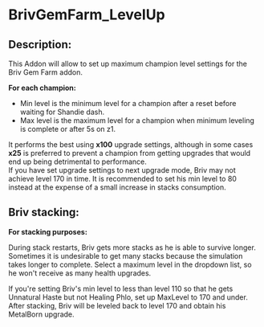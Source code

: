 # BrivGemFarm_LevelUp
## Description:
This Addon will allow to set up maximum champion level settings for the Briv Gem Farm addon.  

**For each champion:**  
* Min level is the minimum level for a champion after a reset before waiting for Shandie dash.  
* Max level is the maximum level for a champion when minimum leveling is complete or after 5s on z1.

It performs the best using **x100** upgrade settings, although in some cases **x25** is preferred to prevent a champion from getting upgrades that would end up being detrimental to performance.  
If you have set upgrade settings to next upgrade mode, Briv may not achieve level 170 in time.
It is recommended to set his min level to 80 instead at the expense of a small increase in stacks consumption.
## Briv stacking:
**For stacking purposes:**  

During stack restarts, Briv gets more stacks as he is able to survive longer.
Sometimes it is undesirable to get many stacks because the simulation takes longer to complete.
Select a maximum level in the dropdown list, so he won't receive as many health upgrades.

If you're setting Briv's min level to less than level 110 so that he gets Unnatural Haste but not Healing Phlo, set up MaxLevel to 170 and under.
After stacking, Briv will be leveled back to level 170 and obtain his MetalBorn upgrade.